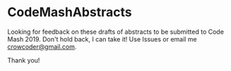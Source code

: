 # CodeMashAbstracts
Looking for feedback on these drafts of abstracts to be submitted to Code Mash 2019. Don't hold back, I can take it! 
Use Issues or email me crowcoder@gmail.com.

Thank you!
